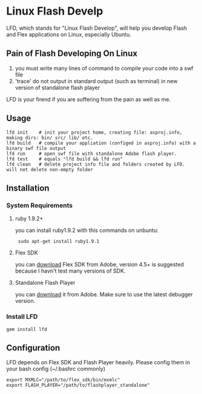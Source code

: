 # Linux Flash Develp
LFD,  which stands for "Linux Flash Develop", will help you develop Flash and Flex applications on Linux, especially Ubuntu.

## Pain of Flash Developing On Linux
1. you must write many lines of command to compile your code into a swf file
2. 'trace' do not output in standard output (such as terminal) in new version of standalone flash player

LFD is your firend if you are suffering from the pain as well as me.

## Usage

    lfd init    # init your project home, creating file: asproj.info, making dirs: bin/ src/ lib/ etc.
    lfd build   # compile your appliation (configed in asproj.info) with a binary swf file output
    lfd run     # open swf file with standalone Adobe flash player.
    lfd test    # equals "lfd build && lfd run"
    lfd clean   # delete project info file and folders created by LFD. will not delete non-empty folder

##  Installation
###  System Requirements
1. ruby 1.9.2+ 

    you can install ruby1.9.2 with this commands on unbuntu:

        sudo apt-get install ruby1.9.1

2. Flex SDK

    you can [download](http://sourceforge.net/adobe/flexsdk/wiki/Downloads/) Flex SDK from Adobe, version 4.5+ is suggested because I havn't test many versions of SDK.

3. Standalone Flash Player

    you can [download](http://www.adobe.com/support/flashplayer/downloads.html) it from Adobe. Make sure to use the latest debugger version.

### Install LFD

    gem install lfd

## Configuration

LFD depends on Flex SDK and Flash Player heavily. Please config them in your bash config (~/.bashrc commonly)

    export MXMLC="/path/to/flex_sdk/bin/mxmlc"
    export FLASH_PLAYER="/path/to/flashplayer_standalone"
